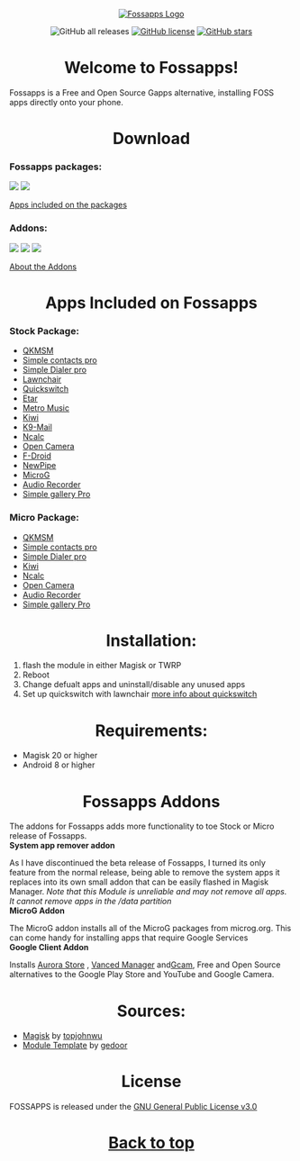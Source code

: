 <p align="center">
  <a href="https://un.pixel-fy.com/"><img alt="Fossapps Logo" src="https://un.pixel-fy.com/assets/images/FOSSAPPS-logo.png"></a>
  </p>

<p align="center">
  <img alt="GitHub all releases" src="https://img.shields.io/github/downloads/wacko1805/FOSSAPPS/total?style=flat-square">
  <a href="https://github.com/wacko1805/FOSSAPPS/blob/main/LICENSE"><img alt="GitHub license" src="https://img.shields.io/github/license/wacko1805/FOSSAPPS?style=flat-square"></a>
  <a href="https://github.com/wacko1805/FOSSAPPS/stargazers"><img alt="GitHub stars" src="https://img.shields.io/github/stars/wacko1805/FOSSAPPS?style=flat-square"></a>
  </p>
  
<h1 align="center"> Welcome to Fossapps! </h1>

Fossapps is a Free and Open Source Gapps alternative, installing FOSS apps directly onto your phone. 


<h1 align="center"> Download</h1>

### Fossapps packages:
  <a href="https://github.com/wacko1805/FOSSAPPS/releases/download/V1.8/Fossapps-V1.8.zip"><img src="https://img.shields.io/badge/Download-Stock-red"></a>  <a href="https://github.com/wacko1805/FOSSAPPS/releases/download/V1.8/Fossapps-micro-V1.8.zip"><img src="https://img.shields.io/badge/Download-Micro-red"></a>
  
[Apps included on the packages](#-ADD_LINK)
### Addons:
  <a href="https://github.com/wacko1805/FOSSAPPS/releases/download/V1.8/Fossapps-GCA.zip"><img src="https://img.shields.io/badge/Download-Google Client Addon-red"></a>     <a href="https://github.com/wacko1805/FOSSAPPS/releases/download/V1.8/Fossapps-MicroG.zip"><img src="https://img.shields.io/badge/Download-MicroG Addon-red"></a>    <a href="https://github.com/wacko1805/FOSSAPPS/releases/download/V1.8/Fossapps-System-App-Remover.zip"><img src="https://img.shields.io/badge/Download-System app remover Addon-red"></a> 
  
[About the Addons](#-ADD_LINK)

<h1 align="center"> Apps Included on Fossapps</h1>

### Stock Package:
* [QKMSM](https://github.com/moezbhatti/qksms)  
* [Simple contacts pro](https://github.com/SimpleMobileTools/Simple-Contacts)  
* [Simple Dialer pro](https://github.com/SimpleMobileTools/Simple-Dialer)
* [Lawnchair](https://github.com/raphtlw/Lawnchair)  
* [Quickswitch](https://github.com/skittles9823/QuickSwitch)  
* [Etar](https://github.com/Etar-Group/Etar-Calendar)  
* [Metro Music](https://github.com/MuntashirAkon/Metro)  
* [Kiwi](https://github.com/kiwibrowser)  
* [K9-Mail](https://k9mail.app/)  
* [Ncalc](https://github.com/tranleduy2000/ncalc)  
* [Open Camera](https://opencamera.org.uk/)  
* [F-Droid](https://f-droid.org/)  
* [NewPipe](https://github.com/TeamNewPipe/NewPipe)
* [MicroG](https://github.com/microg/)
* [Audio Recorder](https://f-droid.org/en/packages/com.github.axet.audiorecorder/)
* [Simple gallery Pro](https://f-droid.org/en/packages/com.simplemobiletools.gallery.pro/)

### Micro Package:

* [QKMSM](https://github.com/moezbhatti/qksms)  
* [Simple contacts pro](https://github.com/SimpleMobileTools/Simple-Contacts)  
* [Simple Dialer pro](https://github.com/SimpleMobileTools/Simple-Dialer) 
* [Kiwi](https://github.com/kiwibrowser)  
* [Ncalc](https://github.com/tranleduy2000/ncalc)  
* [Open Camera](https://opencamera.org.uk/)  
* [Audio Recorder](https://f-droid.org/en/packages/com.github.axet.audiorecorder/)
* [Simple gallery Pro](https://f-droid.org/en/packages/com.simplemobiletools.gallery.pro/)

<h1 align="center"> Installation: </h1>

1. flash the module in either Magisk or TWRP
2. Reboot
3. Change defualt apps and uninstall/disable any unused apps
4. Set up quickswitch with lawnchair [more info about quickswitch](https://github.com/skittles9823/QuickSwitch#installation)


<h1 align="center"> Requirements: </h1>

* Magisk 20 or higher
* Android 8 or higher


<h1 align="center"> Fossapps Addons</h1>

The addons for Fossapps adds more functionality to toe Stock or Micro release of Fossapps. 
<br>
**System app remover addon**

As I have discontinued the beta release of Fossapps, I turned its only feature from the normal release, being able to remove the system apps it replaces into its own small addon that can be easily flashed in Magisk Manager. *Note that this Module is unreliable and may not remove all apps. It cannot remove apps in the /data partition*
<br>
**MicroG Addon**

The MicroG addon installs all of the MicroG packages from microg.org. This can come handy for installing apps that require Google Services
<br>
**Google Client Addon**

<p>Installs <a href="[https://auroraoss.com/](https://auroraoss.com/)">Aurora Store</a> , <a href="[https://vancedapp.com](https://vancedapp.com/)">Vanced Manager</a> and<a href="https://www.celsoazevedo.com/files/android/google-camera/dev-urnyx05/">Gcam</a>, Free and Open Source alternatives to the Google Play Store and YouTube and Google Camera.</p>

<h1 align="center"> Sources: </h1>

   * [Magisk](https://github.com/topjohnwu/Magisk) by [topjohnwu](https://github.com/topjohnwu)
   * [Module Template](https://github.com/gedoor/magisk-module-template) by [gedoor](https://github.com/gedoor)
 
 <h1 align="center"> License </h1>
 
 FOSSAPPS is released under the [GNU General Public License v3.0](https://choosealicense.com/licenses/gpl-3.0/)
 
<h1 align="center"> <a href="#">Back to top</a> </h1>
